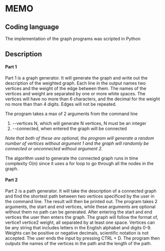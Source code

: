 # MEMO #

## Coding language ##

The implementation of the graph programs was scripted in Python

## Description ##

#### Part 1 ####

Part 1 is a graph generator. It will generate the graph and write
out the description of the weighted graph. Each line in the output
names two vertices and the weight of the edge between them.
The names of the vertices and weight are separated by
one or more white spaces. The vertices will have no more than 6 
characters, and the decimal for the weight no more than than 4 digits.
Edges will not be repeated.

The program takes a max of 2 arguments from the command line
1. --vertices N, which will generate N vertices, N must be an integer
2. --connected, when entered the graph will be connected

*Note that both of these are optional, the program will generate a random
number of vertices without argument 1 and the graph will randomly be
connected or unconnected without argument 2.*

The algorithm used to generate the connected graph runs in time complexity
O(n) since it uses a for loop to go through all the nodes in the graph.

#### Part 2 ####

Part 2 is a path generator. It will take the description of a connected
graph and find the shortest path between two vertices specificed by the
user in the command line. The result will then be printed out.
The program takes 2 arguments, the start and end vertices, while these
arguments are optional without them no path can be generated. After
entering the start and end vertices the user then enters the graph.
The graph will follow the format of, vertice1 vertice2 weight, all separated
by at least one space. Vertices can be any string that includes letters in
the English alphabet and digits 0-9. Weights can be positive or negative
decimals, scientific notation is not accepted. The user ends the input by
pressing CTRL + D. The program then outputs the names of the vertices in
the path and the length of the path.